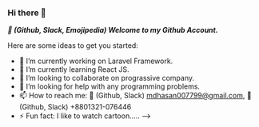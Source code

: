 ### Hi there 👋

***:rose: (Github, Slack, Emojipedia) Welcome to my Github Account.***

Here are some ideas to get you started:

- 🔭 I’m currently working on Laravel Framework.
- 🌱 I’m currently learning React JS.
- 👯 I’m looking to collaborate on prograssive company.
- 🤔 I’m looking for help with any programming problems.
- 📫 How to reach me: :e-mail: (Github, Slack) mdhasan007799@gmail.com, :iphone: (Github, Slack) +8801321-076446
- ⚡ Fun fact: I like to watch cartoon.....
-->
